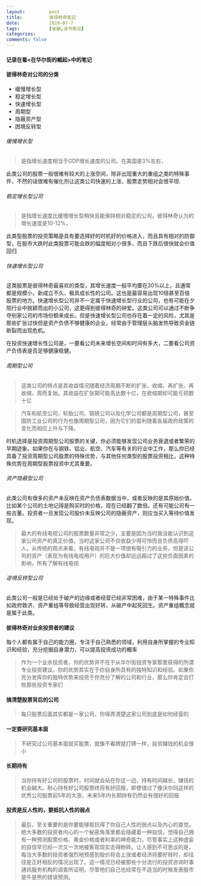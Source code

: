 ```yaml
---
layout:         post
title:          彼得林奇笔记
date:           2019-07-7
tags:           [金融,读书笔记]
categories:
comments: false
---
```


#### 记录在看<在华尔街的崛起>中的笔记

#### 彼得林奇对公司的分类

* 缓慢增长型
* 稳定增长型
* 快速增长型
* 周期型
* 隐蔽资产型
* 困境反转型

###### 缓慢增长型

> 是指增长速度相当于GDP增长速度的公司。在美国是3%左右，

此类公司的股票一般很难有较大的上涨空间，除非出现重大的重组之类的特殊事件，不然的话很难有催化剂让这类公司快速的上涨，股票走势相对会很平坦.

###### 稳定增长型公司

> 是指增长速度比缓慢增长型稍快且能保持相对稳定的公司。彼得林奇认为的增长速度是10-12%，

此类型股票的投资策略是具有要选择好的时机好的价格进入，而且具有相对的防御型，在股市大跌时此类股票可能会跌的幅度相对小很多，而且下跌后很快就会价值回归

###### 快速增长型公司

这类股票是彼得林奇最喜欢的类型，其增长速度一般平均要在20%以上，且通常都是规模小，新成立不久、极具成长性的公司。这也是最容易出现10倍甚至百倍股票的地方。快速增长型公司并不一定属于快速增长型行业的公司，也有可能在夕阳行业中脱颖而出的小公司，这更得到彼得林奇的钟爱。这类公司可以通过不断争夺别家公司的市场份额来成长。但是快速增长型公司也存在着一定的风险，尤其是那些扩张过快但是资产负债不够健康的企业，经常由于管理层头脑发热导致资金链断裂而出现危机。

在投资快速增长性公司是，一要看公司未来增长空间和时间有多大，二要看公司资产负债表是否足够健康稳健。

###### 周期型公司

> 这类公司的特点是其收益情况随着经济周期不断的扩张、收缩、再扩张、再收缩，周而复始。其收益在扩张期可能高达数十亿，在收缩期却可能亏损数十亿

> 汽车和航空公司、轮胎公司、钢铁公司以及化学公司都是周期型公司，甚至国防工业公司的行为也像周期型公司，因为它们的盈利随着各届政府政策的变化而相应上升与下降。

时机选择是投资周期型公司股票的关键，你必须能够发现公司业务衰退或者繁荣的早期迹象。如果你在与钢铁、铝业、航空、汽车等有关的行业中工作，那么你已经具备了投资周期型公司股票的特殊优势，与其他任何类型的股票投资相比，这种特殊优势在周期型股票投资中尤其重要。

###### 资产隐蔽型公司

此类公司有很多的资产未反映在资产负债表数据当中，或者反映的是其原始价值。比如某个公司的土地记得是购买时的价格，现在已经翻了数倍。还有可能公司有一些古董。投资者一旦发现公司股价未反映公司的隐蔽资产，则应当买入等待价值发现。

> 最大的有线电视公司的股票数量非常之少，主要是因为当时我没能认识到这家公司资产的真正价值。当时这家公司不仅收益少得可怜而且负债高得吓人，从传统的观点来看，有线电视并不是一项很有吸引力的业务，但是该公司的资产（表现为有线电视用户）的巨大价值却远远超过了这些负面因素的影响，所有了解有线电视

###### 逆境反转型公司

此类公司一般是已经处于破产的边缘或者经营已经非常困难，由于某一特殊事件比如政府救济、资产重组等导致经营出现好转，从破产中起死回生。资产重组概念就是属于此类。

#### 彼得林奇对业余投资者的建议

每个人都有属于自己的能力圈，专注于自己熟悉的领域，利用自身所掌握的专业知识和经验，充分挖掘自身潜力，可以提高投资成功的概率

> 作为一个业余投资者，你的优势并不在于从华尔街投资专家那里获得的所谓专业投资建议。你的优势其实在于你自身所具有的独特知识和经验。如果你充分发挥你的独特优势来投资于你充分了解的公司和行业，那么你肯定会打败那些投资专家们

#### 搞清楚股票背后的公司
> 每只股票后面其实都是一家公司，你得弄清楚这家公司到底是如何经营的

#### 一定要研究基本面

> 不研究过公司基本面就买股票，就像不看牌就打牌一样，投资赚钱的机会很小

#### 长期持有

> 当你持有好公司的股票时，时间就会站在你这一边，持有时间越长，赚钱的机会越大。耐心持有好公司股票终将有好回报，即使错过了像沃尔玛这样的优秀公司股票前5年的大涨，未来5年内长期持有仍然会有很好的回报

#### 投资是反人性的，要抵抗人性的弱点

> 最后，至关重要的是你要能够抵抗得了你自己人性的弱点以及内心的直觉。绝大多数的投资者内心的一个秘密角落里都会隐藏着一种自信，觉得自己拥有一种预测股票价格、黄金价格或者利率的神奇能力，尽管事实上这种虚妄的自信早已经一次又一次地被客观现实击得粉碎。让人感到不可思议的是，每当大多数的投资者强烈地预感到股价将会上涨或者经济将要好转时，却往往是正好相反的情况出现了。这一情况已经被那些十分流行的投资咨询时事通讯服务机构的调查所证明，尽管他们自己也经常在不适当的时候发表股市是牛是熊的错误预测。


